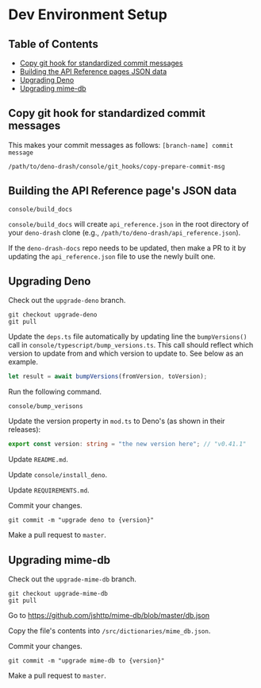 # Dev Environment Setup

## Table of Contents

* [Copy git hook for standardized commit messages](#copy-git-hook-for-standardized-commit-messages)
* [Building the API Reference pages JSON data](#building-the-api-reference-pages-json-data)
* [Upgrading Deno](#upgrading-deno)
* [Upgrading mime-db](#upgrading-mime-db)

## Copy git hook for standardized commit messages

This makes your commit messages as follows: `[branch-name] commit message`

```shell
/path/to/deno-drash/console/git_hooks/copy-prepare-commit-msg
```

## Building the API Reference page's JSON data

```shell
console/build_docs
```

`console/build_docs` will create `api_reference.json` in the root directory of your `deno-drash` clone (e.g., `/path/to/deno-drash/api_reference.json`).

If the `deno-drash-docs` repo needs to be updated, then make a PR to it by updating the `api_reference.json` file to use the newly built one.

## Upgrading Deno

Check out the `upgrade-deno` branch.

```
git checkout upgrade-deno
git pull
```

Update the `deps.ts` file automatically by updating line the `bumpVersions()` call in `console/typescript/bump_versions.ts`. This call should reflect which version to update from and which version to update to. See below as an example.

```typescript
let result = await bumpVersions(fromVersion, toVersion);
```

Run the following command.

```
console/bump_verisons
```

Update the version property in `mod.ts` to Deno's (as shown in their releases):
```typescript
export const version: string = "the new version here"; // "v0.41.1"
```

Update `README.md`.

Update `console/install_deno`.

Update `REQUIREMENTS.md`.

Commit your changes.

```
git commit -m "upgrade deno to {version}"
```

Make a pull request to `master`.

## Upgrading mime-db

Check out the `upgrade-mime-db` branch.

```
git checkout upgrade-mime-db
git pull
```

Go to https://github.com/jshttp/mime-db/blob/master/db.json

Copy the file's contents into `/src/dictionaries/mime_db.json`.

Commit your changes.

```
git commit -m "upgrade mime-db to {version}"
```

Make a pull request to `master`.
